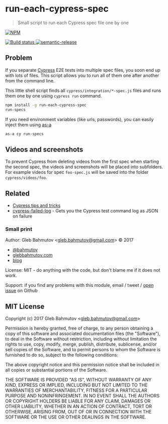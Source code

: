 # run-each-cypress-spec

> Small script to run each Cypress spec file one by one

[![NPM][run-each-cypress-spec-icon] ][run-each-cypress-spec-url]

[![Build status][run-each-cypress-spec-ci-image] ][run-each-cypress-spec-ci-url]
[![semantic-release][semantic-image] ][semantic-url]

## Problem

If you separate [Cypress](https://www.cypress.io/)
E2E tests into multiple spec files, you soon end up with lots of files.
This script allows you to run all of them one after another from the
command line.

This little shell script finds all `cypress/integration/*-spec.js` files
and runs them one by one using `cypress run` command.

```sh
npm install -g run-each-cypress-spec
run-specs
```

If you need environment variables (like urls, passwords), you can easily
inject them using [as-a](https://github.com/bahmutov/as-a)

```sh
as-a cy run-specs
```

## Videos and screenshots

To prevent Cypress from deleting videos from the first spec when starting
the second spec, the videos and screenshots will be placed into
subfolders. For example videos for spec `foo-spec.js` will be saved into
the folder `cypress/videos/foo`.

## Related

* [Cypress tips and tricks](https://glebbahmutov.com/blog/cypress-tips-and-tricks/)
* [cypress-failed-log](https://github.com/bahmutov/cypress-failed-log) - Gets you
  the Cypress test command log as JSON on failure

### Small print

Author: Gleb Bahmutov &lt;gleb.bahmutov@gmail.com&gt; &copy; 2017

* [@bahmutov](https://twitter.com/bahmutov)
* [glebbahmutov.com](http://glebbahmutov.com)
* [blog](http://glebbahmutov.com/blog)

License: MIT - do anything with the code, but don't blame me if it does not work.

Support: if you find any problems with this module, email / tweet /
[open issue](https://github.com/bahmutov/send-test-info/issues) on Github

## MIT License

Copyright (c) 2017 Gleb Bahmutov &lt;gleb.bahmutov@gmail.com&gt;

Permission is hereby granted, free of charge, to any person
obtaining a copy of this software and associated documentation
files (the "Software"), to deal in the Software without
restriction, including without limitation the rights to use,
copy, modify, merge, publish, distribute, sublicense, and/or sell
copies of the Software, and to permit persons to whom the
Software is furnished to do so, subject to the following
conditions:

The above copyright notice and this permission notice shall be
included in all copies or substantial portions of the Software.

THE SOFTWARE IS PROVIDED "AS IS", WITHOUT WARRANTY OF ANY KIND,
EXPRESS OR IMPLIED, INCLUDING BUT NOT LIMITED TO THE WARRANTIES
OF MERCHANTABILITY, FITNESS FOR A PARTICULAR PURPOSE AND
NONINFRINGEMENT. IN NO EVENT SHALL THE AUTHORS OR COPYRIGHT
HOLDERS BE LIABLE FOR ANY CLAIM, DAMAGES OR OTHER LIABILITY,
WHETHER IN AN ACTION OF CONTRACT, TORT OR OTHERWISE, ARISING
FROM, OUT OF OR IN CONNECTION WITH THE SOFTWARE OR THE USE OR
OTHER DEALINGS IN THE SOFTWARE.

[run-each-cypress-spec-icon]: https://nodei.co/npm/run-each-cypress-spec.svg?downloads=true
[run-each-cypress-spec-url]: https://npmjs.org/package/run-each-cypress-spec
[run-each-cypress-spec-ci-image]: https://travis-ci.org/bahmutov/run-each-cypress-spec.svg?branch=master
[run-each-cypress-spec-ci-url]: https://travis-ci.org/bahmutov/run-each-cypress-spec
[semantic-image]: https://img.shields.io/badge/%20%20%F0%9F%93%A6%F0%9F%9A%80-semantic--release-e10079.svg
[semantic-url]: https://github.com/semantic-release/semantic-release
